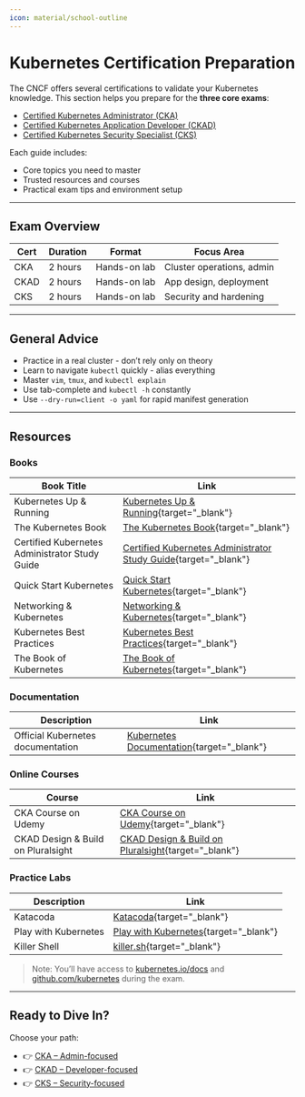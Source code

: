 ```yaml
---
icon: material/school-outline
---
```


# Kubernetes Certification Preparation

The CNCF offers several certifications to validate your Kubernetes knowledge. This section helps you prepare for the **three core exams**:

- [Certified Kubernetes Administrator (CKA)](cka.md)
- [Certified Kubernetes Application Developer (CKAD)](ckad.md)
- [Certified Kubernetes Security Specialist (CKS)](cks.md)

Each guide includes:
- Core topics you need to master
- Trusted resources and courses
- Practical exam tips and environment setup

---

## Exam Overview

| Cert | Duration | Format       | Focus Area              |
|------|----------|--------------|--------------------------|
| CKA  | 2 hours  | Hands-on lab | Cluster operations, admin |
| CKAD | 2 hours  | Hands-on lab | App design, deployment   |
| CKS  | 2 hours  | Hands-on lab | Security and hardening   |

---

## General Advice

- Practice in a real cluster  -  don’t rely only on theory
- Learn to navigate `kubectl` quickly  -  alias everything
- Master `vim`, `tmux`, and `kubectl explain`
- Use tab-complete and `kubectl -h` constantly
- Use `--dry-run=client -o yaml` for rapid manifest generation

---

## Resources

### Books

| Book Title               | Link                                                                                           |
|--------------------------|-----------------------------------------------------------------------------------------------|
| Kubernetes Up & Running  | [Kubernetes Up & Running](https://amzn.to/3XX7uaG){target="_blank"} |
| The Kubernetes Book      | [The Kubernetes Book](https://amzn.to/41sLaqy){target="_blank"}     |
| Certified Kubernetes Administrator Study Guide | [Certified Kubernetes Administrator Study Guide](https://amzn.to/4hkpoex){target="_blank"} |
| Quick Start Kubernetes | [Quick Start Kubernetes](https://amzn.to/4bBZAt8){target="_blank"} |
| Networking & Kubernetes | [Networking & Kubernetes](https://amzn.to/4hBuYt3){target="_blank"} |
| Kubernetes Best Practices | [Kubernetes Best Practices](https://amzn.to/4iBuunT){target="_blank"} |
| The Book of Kubernetes | [The Book of Kubernetes](https://amzn.to/3Fy3Nlv){target="_blank"} |

### Documentation

| Description                        | Link                                      |
|------------------------------------|-------------------------------------------|
| Official Kubernetes documentation | [Kubernetes Documentation](https://kubernetes.io/docs/){target="_blank"} |

### Online Courses

| Course                              | Link                                                                                           |
|-------------------------------------|-----------------------------------------------------------------------------------------------|
| CKA Course on Udemy                 | [CKA Course on Udemy](https://www.udemy.com/course/certified-kubernetes-administrator/){target="_blank"}       |
| CKAD Design & Build on Pluralsight | [CKAD Design & Build on Pluralsight](https://www.pluralsight.com/courses/ckad-application-design-build-cert){target="_blank"} |

### Practice Labs

| Description                     | Link                                                                                           |
|---------------------------------|-----------------------------------------------------------------------------------------------|
| Katacoda                       | [Katacoda](https://www.katacoda.com/){target="_blank"}                                                          |
| Play with Kubernetes           | [Play with Kubernetes](https://labs.play-with-k8s.com/){target="_blank"}                                        |
| Killer Shell  | [killer.sh](https://killer.sh/){target="_blank"} |

> Note: You’ll have access to [kubernetes.io/docs](https://kubernetes.io/docs) and [github.com/kubernetes](https://github.com/kubernetes) during the exam.

---

## Ready to Dive In?

Choose your path:

- 👉 [CKA – Admin-focused](cka.md)
- 👉 [CKAD – Developer-focused](ckad.md)
- 👉 [CKS – Security-focused](cks.md)